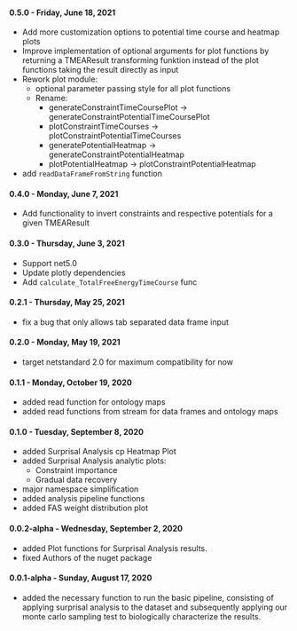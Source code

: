 #### 0.5.0 - Friday, June 18, 2021
- Add more customization options to potential time course and heatmap plots
- Improve implementation of optional arguments for plot functions by returning a TMEAResult transforming funktion instead of the plot functions taking the result directly as input
- Rework plot module:
	- optional parameter passing style for all plot functions
	- Rename: 
		- generateConstraintTimeCoursePlot -> generateConstraintPotentialTimeCoursePlot
		- plotConstraintTimeCourses -> plotConstraintPotentialTimeCourses
		- generatePotentialHeatmap -> generateConstraintPotentialHeatmap
		- plotPotentialHeatmap -> plotConstraintPotentialHeatmap
- add `readDataFrameFromString` function

#### 0.4.0 - Monday, June 7, 2021
- Add functionality to invert constraints and respective potentials for a given TMEAResult

#### 0.3.0 - Thursday, June 3, 2021
- Support net5.0
- Update plotly dependencies
- Add `calculate_TotalFreeEnergyTimeCourse` func

#### 0.2.1 - Thursday, May 25, 2021
- fix a bug that only allows tab separated data frame input

#### 0.2.0 - Monday, May 19, 2021
- target netstandard 2.0 for maximum compatibility for now

#### 0.1.1 - Monday, October 19, 2020
- added read function for ontology maps
- added read functions from stream for data frames and ontology maps

#### 0.1.0 - Tuesday, September 8, 2020
- added Surprisal Analysis cp Heatmap Plot
- added Surprisal Analysis analytic plots: 
  - Constraint importance
  - Gradual data recovery
- major namespace simplification
- added analysis pipeline functions
- added FAS weight distribution plot

#### 0.0.2-alpha - Wednesday, September 2, 2020
- added Plot functions for Surprisal Analysis results.
- fixed Authors of the nuget package

#### 0.0.1-alpha - Sunday, August 17, 2020
- added the necessary function to run the basic pipeline, consisting of applying surprisal analysis to the dataset and subsequently applying our monte carlo sampling test to biologically characterize the results.